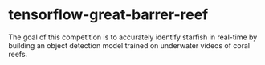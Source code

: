 # tensorflow-great-barrer-reef
The goal of this competition is to accurately identify starfish in real-time by building an object detection model trained on underwater videos of coral reefs.
